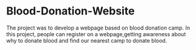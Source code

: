 # Blood-Donation-Website

The project was to develop a webpage based on blood donation camp. In this project, people can register on a webpage,getting awareness about why to donate blood and find
our nearest camp to donate blood.

